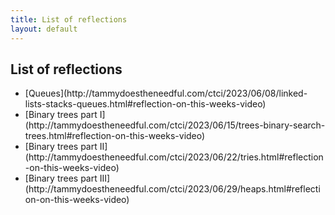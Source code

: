 ```yaml
---
title: List of reflections
layout: default
---
```


## List of reflections

<ul>
<li>[Queues](http://tammydoestheneedful.com/ctci/2023/06/08/linked-lists-stacks-queues.html#reflection-on-this-weeks-video)</li>
<li>[Binary trees part I](http://tammydoestheneedful.com/ctci/2023/06/15/trees-binary-search-trees.html#reflection-on-this-weeks-video)</li>
<li>[Binary trees part II](http://tammydoestheneedful.com/ctci/2023/06/22/tries.html#reflection-on-this-weeks-video)</li>
<li>[Binary trees part III](http://tammydoestheneedful.com/ctci/2023/06/29/heaps.html#reflection-on-this-weeks-video)</li>
</ul>